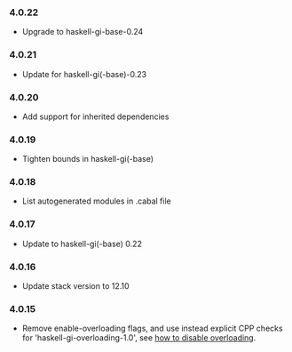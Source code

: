 ### 4.0.22

+ Upgrade to haskell-gi-base-0.24

### 4.0.21

+ Update for haskell-gi(-base)-0.23

### 4.0.20

+ Add support for inherited dependencies

### 4.0.19

+ Tighten bounds in haskell-gi(-base)

### 4.0.18

+ List autogenerated modules in .cabal file

### 4.0.17

+ Update to haskell-gi(-base) 0.22

### 4.0.16

+ Update stack version to 12.10

### 4.0.15

+ Remove enable-overloading flags, and use instead explicit CPP checks for 'haskell-gi-overloading-1.0', see [how to disable overloading](https://github.com/haskell-gi/haskell-gi/wiki/Overloading\#disabling-overloading).

